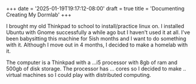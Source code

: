 +++
date = '2025-01-19T19:17:12-08:00'
draft = true
title = 'Documenting Creating My Dormlab'
+++

I brought my old Thinkpad to school to install/practice linux on. I installed Ubuntu with Gnome successfully 
a while ago but I haven't used it at all. I've been babysitting this machine for 5ish months and I want to do 
something with it. Although I move out in 4 months, I decided to make a homelab with it. 


The computer is a Thinkpad with a ...i5 processor with 8gb of ram and 500gb of disk storage. The processor has
... cores so I decided to make .. virtual machines so I could play with distributed computing. 

